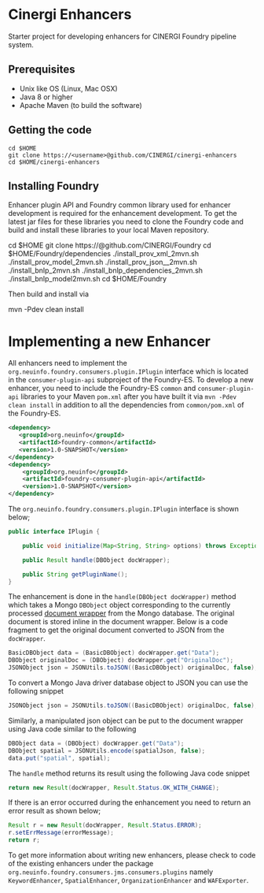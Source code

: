 Cinergi Enhancers
=================

Starter project for developing enhancers for CINERGI Foundry pipeline system.

Prerequisites
-------------

* Unix like OS (Linux, Mac OSX)
* Java 8 or higher
* Apache Maven (to build the software)


Getting the code
----------------

    cd $HOME
    git clone https://<username>@github.com/CINERGI/cinergi-enhancers
    cd $HOME/cinergi-enhancers

Installing Foundry 
------------------

Enhancer plugin API and Foundry common library used for enhancer development is required for the enhancement development. To get the latest jar files for these libraries you need to clone the Foundry code and build and install these libraries to your local Maven repository.

   cd $HOME
   git clone https://<username>@github.com/CINERGI/Foundry
   cd $HOME/Foundry/dependencies
   ./install_prov_xml_2mvn.sh
   ./install_prov_model_2mvn.sh
   ./install_prov_json__2mvn.sh
   ./install_bnlp_2mvn.sh
   ./install_bnlp_dependencies_2mvn.sh
   ./install_bnlp_model2mvn.sh
   cd $HOME/Foundry

Then build and install via

   mvn -Pdev clean install


# Implementing a new Enhancer

All enhancers need to implement the `org.neuinfo.foundry.consumers.plugin.IPlugin` interface which is located 
in the `consumer-plugin-api` subproject of the Foundry-ES. To develop a new enhancer, you need to include 
the Foundry-ES `common` and `consumer-plugin-api` libraries to your Maven `pom.xml` after you have built it 
via `mvn -Pdev clean install` in addition to all the dependencies from `common/pom.xml` of the Foundry-ES.

```xml
<dependency>
   <groupId>org.neuinfo</groupId>
   <artifactId>foundry-common</artifactId>
   <version>1.0-SNAPSHOT</version>
</dependency>
<dependency>
    <groupId>org.neuinfo</groupId>
    <artifactId>foundry-consumer-plugin-api</artifactId>
    <version>1.0-SNAPSHOT</version>
</dependency>

```

The `org.neuinfo.foundry.consumers.plugin.IPlugin` interface is shown below; 

```java
public interface IPlugin {

    public void initialize(Map<String, String> options) throws Exception;

    public Result handle(DBObject docWrapper);

    public String getPluginName();
}
```

The enhancement is done in the `handle(DBObject docWrapper)` method which takes a Mongo `DBObject` 
object corresponding to the currently processed [document wrapper](doc_ingestion.md) from the Mongo database. 
The original document is stored inline in the document wrapper. 
Below is a code fragment to get the original document converted to JSON from the `docWrapper`.

```java
BasicDBObject data = (BasicDBObject) docWrapper.get("Data");
DBObject originalDoc = (DBObject) docWrapper.get("OriginalDoc");
JSONObject json = JSONUtils.toJSON((BasicDBObject) originalDoc, false);

```

To convert a Mongo Java driver database object to JSON you can use the following snippet

```java
JSONObject json = JSONUtils.toJSON((BasicDBObject) originalDoc, false);
```

Similarly, a manipulated json object can be put to the document wrapper using Java code similar to the following

```java
DBObject data = (DBObject) docWrapper.get("Data");
DBObject spatial = JSONUtils.encode(spatialJson, false);
data.put("spatial", spatial);
```

The `handle` method returns its result using the following Java code snippet

```java
return new Result(docWrapper, Result.Status.OK_WITH_CHANGE);
```

If there is an error occurred during the enhancement you need to return an error result as shown below;

```java
Result r = new Result(docWrapper, Result.Status.ERROR);
r.setErrMessage(errorMessage);
return r;
```

To get more information about writing new enhancers, please check to code of the existing enhancers under the 
package `org.neuinfo.foundry.consumers.jms.consumers.plugins` namely 
`KeywordEnhancer`, `SpatialEnhancer`, `OrganizationEnhancer` and `WAFExporter`.


